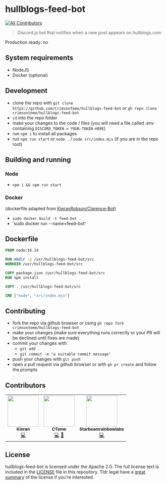 # hullblogs-feed-bot
<!-- ALL-CONTRIBUTORS-BADGE:START - Do not remove or modify this section -->
[![All Contributors](https://img.shields.io/badge/all_contributors-3-orange.svg?style=flat-square)](#contributors-)
<!-- ALL-CONTRIBUTORS-BADGE:END -->

> Discord.js bot that notifies when a new post appears on hullblogs.com 

Production ready: no

## System requirements

 - NodeJS
 - Docker (optional)

## Development

 - clone the repo with `git clone https://github.com/CrimsonTome/hullblogs-feed-bot` or `gh repo clone crimsontome/hullblogs-feed-bot`
 - `cd` into the repo folder
 - make your changes to the code / files (you will need a file called .env containing `DISCORD_TOKEN = YOUR-TOKEN-HERE`)
 - run `npm i` to install all packages
 - run `npm run start` or `node .` / `node src/index.mjs` (if you are in the repo root)

## Building and running

### Node

 - `npm i && npm run start`

### Docker

(dockerfile adapted from [KieranRobson/Clarence-Bot](https://github.com/KieranRobson/Clarence-Bot))

 - `sudo docker build -t feed-bot .`
 - 'sudo docker run --name=feed-bot'

## Dockerfile

```dockerfile
FROM node:16.14

RUN mkdir -p /usr/hullblogs-feed-bot/src
WORKDIR /usr/hullblogs-feed-bot/src

COPY package.json /usr/hullblogs-feed-bot/src
RUN npm install

COPY . /usr/hullblogs-feed-bot/src

CMD ["node", "src/index.mjs"]
```

## Contributing

 - fork the repo via github browser or using `gh repo fork crimsontome/hullblogs-feed-bot`
 - make your changes (make sure everything runs correctly or your PR will be declined until fixes are made)
 - commit your changes with:
   - `git add .`
   - `git commit -m "a suitable commit message"`
 - push your changes with `git push`
 - open a pull request via github browser or with `gh pr create` and follow the prompts
   
## Contributors

<!-- ALL-CONTRIBUTORS-LIST:START - Do not remove or modify this section -->
<!-- prettier-ignore-start -->
<!-- markdownlint-disable -->
<table>
  <tbody>
    <tr>
      <td align="center"><a href="https://github.com/KieranRobson"><img src="https://avatars.githubusercontent.com/u/32241933?v=4?s=100" width="100px;" alt=""/><br /><sub><b>Kieran</b></sub></a><br /><a href="https://github.com/CrimsonTome/hullblogs-feed-bot/commits?author=KieranRobson" title="Code">💻</a></td>
      <td align="center"><a href="https://links.crimsontome.com"><img src="https://avatars.githubusercontent.com/u/64846840?v=4?s=100" width="100px;" alt=""/><br /><sub><b>CTome</b></sub></a><br /><a href="https://github.com/CrimsonTome/hullblogs-feed-bot/commits?author=CrimsonTome" title="Code">💻</a> <a href="https://github.com/CrimsonTome/hullblogs-feed-bot/commits?author=CrimsonTome" title="Documentation">📖</a></td>
      <td align="center"><a href="https://starbeamrainbowlabs.com/"><img src="https://avatars.githubusercontent.com/u/9929737?v=4?s=100" width="100px;" alt=""/><br /><sub><b>Starbeamrainbowlabs</b></sub></a><br /><a href="https://github.com/CrimsonTome/hullblogs-feed-bot/commits?author=sbrl" title="Code">💻</a></td>
    </tr>
  </tbody>
</table>

<!-- markdownlint-restore -->
<!-- prettier-ignore-end -->

<!-- ALL-CONTRIBUTORS-LIST:END -->

<!-- ALL-CONTRIBUTORS-LIST:START - Do not remove or modify this section -->
<!-- prettier-ignore-start -->
<!-- markdownlint-disable -->

<!-- markdownlint-restore -->
<!-- prettier-ignore-end -->

<!-- ALL-CONTRIBUTORS-LIST:END -->



## License

hullblogs-feed-bot is licensed under the Apache 2.0. The full license text is included in the [LICENSE](LICENSE) file in this repository. Tldr legal have a [great summary](https://tldrlegal.com/license/apache-license-2.0-(apache-2.0)) of the license if you're interested.

